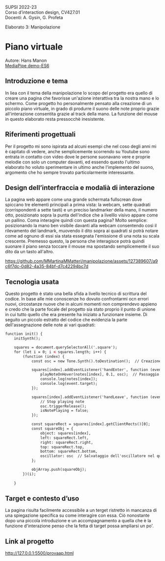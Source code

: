 SUPSI 2022-23  
Corso d’interaction design, CV427.01  
Docenti: A. Gysin, G. Profeta  

Elaborato 3: Manipolazione 

# Piano virtuale
Autore: Hans Manon  
[MediaPipe demo-ES6](https://ixd-supsi.github.io/2023/esempi/mp_hands/es6/1_landmarks)


## Introduzione e tema
In liea con il tema della manipolazione lo scopo del progetto era quello di creare una pagina che favorisse un'azione interattiva tra la nostra mano e lo schermo. Come progetto ho personalmente pensato alla creazione di un piccolo piano virtuale, in grado di produrre il suono delle note proprio grazie all'interazione consentita grazie al track della mano. La funzione del mouse in questo elaborato resta pressocchè inesistente. 


## Riferimenti progettuali
Per il progetto mi sono ispirata ad alcuni esempi che nel coso degli anni mi è capitato di vedere, anche semplicemente scorrendo su Youtube sono entrata in contatto con video dove le persone suonavano vere e proprie melodie con solo un computer davanti, ed essendo questo l'ultimo elaborato ho voluto sperimentare in ultimo anche l'implemento del suono, argomento che ho sempre trovato particolarmente interessante.





## Design dell’interfraccia e modalià di interazione
La pagina web appare come una grande schermata fullscrean dove spiccano tre elementi principali a prima vista: la webcam, sette quadrati (corrispondenti a sette tasti) e un preciso landmarker della mano, il numero otto, posizionato sopra la punta dell'indice che a livelllo visivo appare come un pallino. Coma interagire quindi con questa pagina? Molto semplice: posizionando la mano ben visibile davanti alla webcam consentendo così il rilevamento del landmark, muovendo il dito sopra ai quadrati si potrà notare come ad ognuno di essi sia stata essegnata l'emissione di una nota su scala crescente. Premesso questo, la persona che interagisce potrà quindi suonare il piano senza toccare il mouse ma spostando semplicemente il suo dito da un tasto all'altro.




https://github.com/MMartinaMMatteri/manipolazione/assets/127389607/a9c6f7dc-0d82-4a35-84bf-d7c42294bc7d








## Tecnologia usata
Questo progetto è stato una bella sfida a livello tecnico di scrittura del codice. In base alle mie conoscenze ho dovuto confrontarmi ocn errori nuovi, circostanze nuove che in alcuni momenti non comprendevo appieno e credo che la parte focale del progetto sia stato proprio il punto di unione in cui tutto quello che era presente ha iniziato a funzionare insieme. Di seguito un piccolo estratto del codice che evidenzia la parte dell'assegnazione delle note ai vari quadrati: 


```Html
function init() {
    initSynth();

    squares = document.querySelectorAll('.square');
    for (let i = 0; i < squares.length; i++) {
        (function (index) {
            const osc = new Tone.Synth().toDestination();  // Creazione di un oscillatore per ogni quadrato

            squares[index].addEventListener('handEnter', function (event) {
                playNoteOnHover(notes[index], 0.1, osc);  // Passaggio dell'oscillatore corretto
                console.log(notes[index]);
                console.log(event.target);
            });

            squares[index].addEventListener('handLeave', function (event) {
                // Stop playing note
                osc.triggerRelease();
                isNotePlaying = false;
            });

            const squareRect = squares[index].getClientRects()[0];
            const squareObj = {
                object: squares[index],
                left: squareRect.left,
                right: squareRect.right,
                top: squareRect.top,
                bottom: squareRect.bottom,
                oscillator: osc  // Salvataggio dell'oscillatore nel quadrato corrispondente
            };

            objArray.push(squareObj);
        })(i);
    
	}
```

## Target e contesto d’uso
La pagina risulta facilmente accessibile a un terget ristretto in mancanza di una spiegazione specifica su come interagire con essa. Ciò nonostante dopo una piccola introduzione e un accompagnamento a quella che è la funzione d'interazione penso che la fetta di target possa ampliarsi un po'. 


## Link al progetto

http://127.0.0.1:5500/provaap.html
